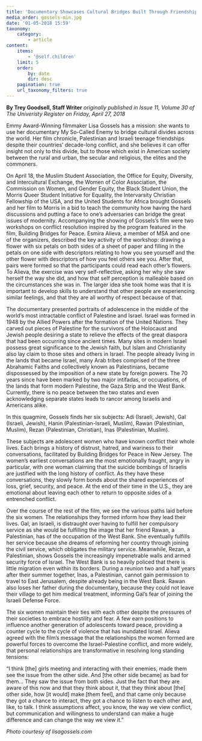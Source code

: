 ```yaml
---
title: 'Documentary Showcases Cultural Bridges Built Through Friendship'
media_order: gossels-min.jpg
date: '01-05-2018 15:59'
taxonomy:
    category:
        - article
content:
    items:
        - '@self.children'
    limit: 5
    order:
        by: date
        dir: desc
    pagination: true
    url_taxonomy_filters: true
---
```


**By Trey Goodsell, Staff Writer** _originally published in Issue 11, Volume 30 of The Univeristy Register on Friday, April 27, 2018_

Emmy Award-Winning filmmaker Lisa Gossels has a mission: she wants to use her documentary My So-Called Enemy  to bridge cultural divides across the world.  Her film chronicle, Palestinian and Israeli teenage friendships despite their countries’ decade-long conflict, and she believes it can offer insight not only to this divide, but to those which exist in American society between the rural and urban, the secular and religious, the elites and the commoners.

On April 18, the Muslim Student Association, the Office for Equity, Diversity, and Intercultural Exchange, the Women of Color Association, the Commission on Women, and Gender Equity, the Black Student Union, the Morris Queer Student Initiative for Equality, the Intervarsity Christian Fellowship of the USA, and the United Students for Africa brought Gossels and her film to Morris in a bid to teach the community how having the hard discussions and putting a face to one’s adversaries can bridge the great issues of modernity. Accompanying the showing of Gossels’s film were two workshops on conflict resolution inspired by the program featured in the film, Building Bridges for Peace. Esmira Alieva, a member of MSA and one of the organizers, described the key activity of the workshop: drawing a flower with six petals on both sides of a sheet of paper and filling in the petals on one side with descriptors relating to how you see yourself and the other flower with descriptors of how you feel others see you. After that, pairs were formed so that the participants could read each other’s flowers. To Alieva, the exercise was very self-reflective, asking her why she saw herself the way she did, and how that self perception is malleable based on the circumstances she was in. The larger idea she took home was that it is important to develop skills to understand that other people are experiencing similar feelings, and that they are all worthy of respect because of that. 

The documentary presented portraits of adolescence in the middle of the world’s most intractable conflict of Palestine and Israel. Israel was formed in 1948 by the Allied Powers after the formation of the United Nations. They carved out pieces of Palestine for the survivors of the Holocaust and Jewish people desiring a state to relieve the effects of the great diaspora that had been occurring since ancient times. Many sites in modern Israel possess great significance to the Jewish faith, but Islam and Christianity also lay claim to those sites and others in Israel. The people already living in the lands that became Israel, many Arab tribes comprised of the three Abrahamic Faiths and collectively known as Palestinians, became dispossessed by the imposition of a new state by foreign powers. The 70 years since have been marked by two major intifadas, or occupations, of the lands that form modern Palestine, the Gaza Strip and the West Bank. Currently, there is no peace between the two states and even acknowledging separate states leads to rancor among Israelis and Americans alike. 

In this quagmire, Gossels finds her six subjects: Adi (Israeli, Jewish), Gal (Israeli, Jewish), Hanin (Palestinian-Israeli, Muslim), Rawan (Palestinian, Muslim), Rezan (Palestinian, Christian), Inas (Palestinian, Muslim).

These subjects are adolescent women who have known conflict their whole lives. Each brings a history of distrust, hatred, and wariness to their conversations, facilitated by Building Bridges for Peace in New Jersey. The women’s earliest conversations are the most emotionally fraught, angry in particular, with one woman claiming that the suicide bombings of Israelis are justified with the long history of conflict. As they have these conversations, they slowly form bonds about the shared experiences of loss, grief, security, and peace. At the end of their time in the U.S., they are emotional about leaving each other to return to opposite sides of a entrenched conflict. 

Over the course of the rest of the film, we see the various paths laid before the six women. The relationships they formed inform how they lead their lives. Gal, an Israeli, is distraught over having to fulfill her compulsory service as she would be fulfilling the image that her friend Rawan, a Palestinian, has of the occupation of the West Bank. She eventually fulfills her service because she dreams of reforming her country through joining the civil service, which obligates the military service. Meanwhile, Rezan, a Palestinian, shows Gossels the increasingly impenetrable walls and armed security force of Israel. The West Bank is so heavily policed that there is little migration even within its borders. During a reunion two and a half years after their summer together, Inas, a Palestinian, cannot gain permission to travel to East Jerusalem, despite already being in the West Bank. Rawan also loses her father during the documentary, because they could not leave their village to get him medical treatment, informing Gal’s fear of joining the Israeli Defense Force. 

The six women maintain their ties with each other despite the pressures of their societies to embrace hostility and fear. A few earn positions to influence another generation of adolescents toward peace, providing a counter cycle to the cycle of violence that has inundated Israel. Alieva agreed with the film’s message that the relationships the women formed are powerful forces to overcome the Israel-Palestine conflict, and more widely, that personal relationships are transformative in resolving long standing tensions: 

“I think [the] girls meeting and interacting with their enemies, made them see the issue from the other side. And [the other side became] as bad for them… They saw the issue from both sides. Just the fact that they are aware of this now and that they think about it, that they think about [the] other side, how [it would] make [them feel], and that came only because they got a chance to interact, they got a chance to listen to each other and, like, to talk. I think assumptions affect, you know, the way we view conflict, but communication and willingness to understand can make a huge difference and can change the way we view it.”

_Photo courtesy of lisagossels.com_